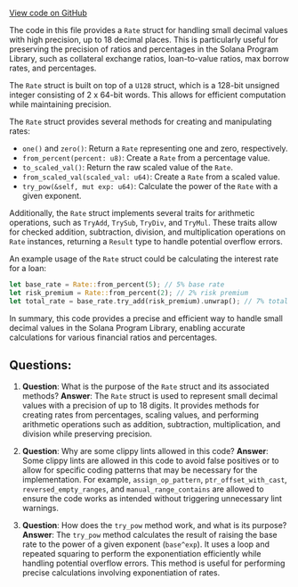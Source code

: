 [View code on GitHub](https://github.com/solana-labs/solana-program-library/token-lending/program/src/math/rate.rs)

The code in this file provides a `Rate` struct for handling small decimal values with high precision, up to 18 decimal places. This is particularly useful for preserving the precision of ratios and percentages in the Solana Program Library, such as collateral exchange ratios, loan-to-value ratios, max borrow rates, and percentages.

The `Rate` struct is built on top of a `U128` struct, which is a 128-bit unsigned integer consisting of 2 x 64-bit words. This allows for efficient computation while maintaining precision.

The `Rate` struct provides several methods for creating and manipulating rates:

- `one()` and `zero()`: Return a `Rate` representing one and zero, respectively.
- `from_percent(percent: u8)`: Create a `Rate` from a percentage value.
- `to_scaled_val()`: Return the raw scaled value of the `Rate`.
- `from_scaled_val(scaled_val: u64)`: Create a `Rate` from a scaled value.
- `try_pow(&self, mut exp: u64)`: Calculate the power of the `Rate` with a given exponent.

Additionally, the `Rate` struct implements several traits for arithmetic operations, such as `TryAdd`, `TrySub`, `TryDiv`, and `TryMul`. These traits allow for checked addition, subtraction, division, and multiplication operations on `Rate` instances, returning a `Result` type to handle potential overflow errors.

An example usage of the `Rate` struct could be calculating the interest rate for a loan:

```rust
let base_rate = Rate::from_percent(5); // 5% base rate
let risk_premium = Rate::from_percent(2); // 2% risk premium
let total_rate = base_rate.try_add(risk_premium).unwrap(); // 7% total rate
```

In summary, this code provides a precise and efficient way to handle small decimal values in the Solana Program Library, enabling accurate calculations for various financial ratios and percentages.
## Questions: 
 1. **Question**: What is the purpose of the `Rate` struct and its associated methods?
   **Answer**: The `Rate` struct is used to represent small decimal values with a precision of up to 18 digits. It provides methods for creating rates from percentages, scaling values, and performing arithmetic operations such as addition, subtraction, multiplication, and division while preserving precision.

2. **Question**: Why are some clippy lints allowed in this code?
   **Answer**: Some clippy lints are allowed in this code to avoid false positives or to allow for specific coding patterns that may be necessary for the implementation. For example, `assign_op_pattern`, `ptr_offset_with_cast`, `reversed_empty_ranges`, and `manual_range_contains` are allowed to ensure the code works as intended without triggering unnecessary lint warnings.

3. **Question**: How does the `try_pow` method work, and what is its purpose?
   **Answer**: The `try_pow` method calculates the result of raising the base rate to the power of a given exponent (`base^exp`). It uses a loop and repeated squaring to perform the exponentiation efficiently while handling potential overflow errors. This method is useful for performing precise calculations involving exponentiation of rates.